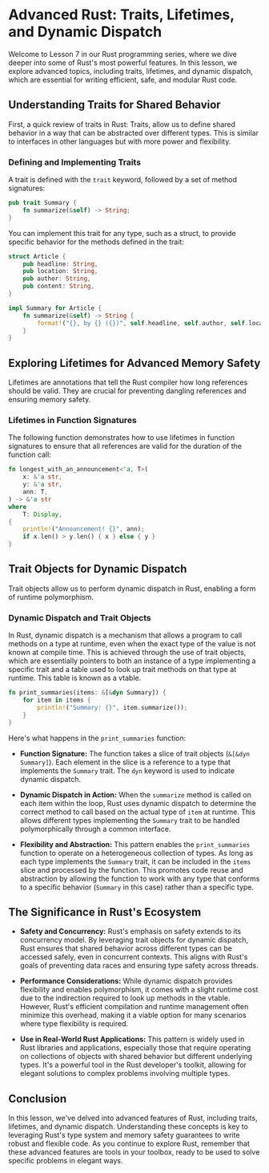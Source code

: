 # Advanced Rust: Traits, Lifetimes, and Dynamic Dispatch

Welcome to Lesson 7 in our Rust programming series, where we dive deeper into some of Rust's most powerful features. In this lesson, we explore advanced topics, including traits, lifetimes, and dynamic dispatch, which are essential for writing efficient, safe, and modular Rust code.

## Understanding Traits for Shared Behavior

First, a quick review of traits in Rust: Traits, allow us to define shared behavior in a way that can be abstracted over different types. This is similar to interfaces in other languages but with more power and flexibility.

### Defining and Implementing Traits

A trait is defined with the `trait` keyword, followed by a set of method signatures:

```rust
pub trait Summary {
    fn summarize(&self) -> String;
}
```

You can implement this trait for any type, such as a struct, to provide specific behavior for the methods defined in the trait:

```rust
struct Article {
    pub headline: String,
    pub location: String,
    pub author: String,
    pub content: String,
}

impl Summary for Article {
    fn summarize(&self) -> String {
        format!("{}, by {} ({})", self.headline, self.author, self.location)
    }
}
```

## Exploring Lifetimes for Advanced Memory Safety

Lifetimes are annotations that tell the Rust compiler how long references should be valid. They are crucial for preventing dangling references and ensuring memory safety.

### Lifetimes in Function Signatures

The following function demonstrates how to use lifetimes in function signatures to ensure that all references are valid for the duration of the function call:

```rust
fn longest_with_an_announcement<'a, T>(
    x: &'a str,
    y: &'a str,
    ann: T,
) -> &'a str
where
    T: Display,
{
    println!("Announcement! {}", ann);
    if x.len() > y.len() { x } else { y }
}
```

## Trait Objects for Dynamic Dispatch

Trait objects allow us to perform dynamic dispatch in Rust, enabling a form of runtime polymorphism.

### Dynamic Dispatch and Trait Objects

In Rust, dynamic dispatch is a mechanism that allows a program to call methods on a type at runtime, even when the exact type of the value is not known at compile time. This is achieved through the use of trait objects, which are essentially pointers to both an instance of a type implementing a specific trait and a table used to look up trait methods on that type at runtime. This table is known as a vtable.

```rust
fn print_summaries(items: &[&dyn Summary]) {
    for item in items {
        println!("Summary: {}", item.summarize());
    }
}
```

Here's what happens in the `print_summaries` function:

* **Function Signature:** The function takes a slice of trait objects (`&[&dyn Summary]`). Each element in the slice is a reference to a type that implements the `Summary` trait. The `dyn` keyword is used to indicate dynamic dispatch.

* **Dynamic Dispatch in Action:** When the `summarize` method is called on each item within the loop, Rust uses dynamic dispatch to determine the correct method to call based on the actual type of `item` at runtime. This allows different types implementing the `Summary` trait to be handled polymorphically through a common interface.

* **Flexibility and Abstraction:** This pattern enables the `print_summaries` function to operate on a heterogeneous collection of types. As long as each type implements the `Summary` trait, it can be included in the `items` slice and processed by the function. This promotes code reuse and abstraction by allowing the function to work with any type that conforms to a specific behavior (`Summary` in this case) rather than a specific type.

## The Significance in Rust's Ecosystem

* **Safety and Concurrency:** Rust's emphasis on safety extends to its concurrency model. By leveraging trait objects for dynamic dispatch, Rust ensures that shared behavior across different types can be accessed safely, even in concurrent contexts. This aligns with Rust's goals of preventing data races and ensuring type safety across threads.

* **Performance Considerations:** While dynamic dispatch provides flexibility and enables polymorphism, it comes with a slight runtime cost due to the indirection required to look up methods in the vtable. However, Rust's efficient compilation and runtime management often minimize this overhead, making it a viable option for many scenarios where type flexibility is required.

* **Use in Real-World Rust Applications:** This pattern is widely used in Rust libraries and applications, especially those that require operating on collections of objects with shared behavior but different underlying types. It's a powerful tool in the Rust developer's toolkit, allowing for elegant solutions to complex problems involving multiple types.

## Conclusion

In this lesson, we've delved into advanced features of Rust, including traits, lifetimes, and dynamic dispatch. Understanding these concepts is key to leveraging Rust's type system and memory safety guarantees to write robust and flexible code. As you continue to explore Rust, remember that these advanced features are tools in your toolbox, ready to be used to solve specific problems in elegant ways.